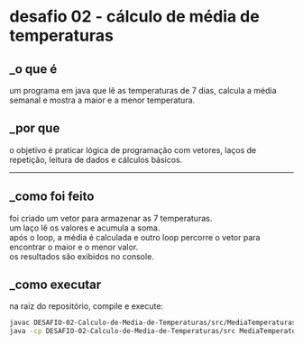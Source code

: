 # desafio 02 - cálculo de média de temperaturas

## _o que é
um programa em java que lê as temperaturas de 7 dias, calcula a média semanal e mostra a maior e a menor temperatura.

## _por que
o objetivo é praticar lógica de programação com vetores, laços de repetição, leitura de dados e cálculos básicos.

---

## _como foi feito
foi criado um vetor para armazenar as 7 temperaturas.  
um laço lê os valores e acumula a soma.  
após o loop, a média é calculada e outro loop percorre o vetor para encontrar o maior e o menor valor.  
os resultados são exibidos no console.

## _como executar
na raiz do repositório, compile e execute:

```bash
javac DESAFIO-02-Calculo-de-Media-de-Temperaturas/src/MediaTemperaturas.java
java -cp DESAFIO-02-Calculo-de-Media-de-Temperaturas/src MediaTemperaturas
